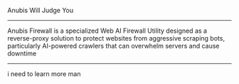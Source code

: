Anubis Will Judge You

---

Anubis Firewall is a specialized Web AI Firewall Utility designed as a reverse-proxy solution to protect websites from aggressive scraping bots, particularly AI-powered crawlers that can overwhelm servers and cause downtime

---

i need to learn more man 
